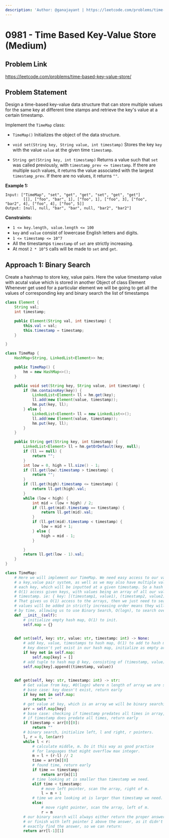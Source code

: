 ```yaml
---
description: 'Author: @ganajayant | https://leetcode.com/problems/time-based-key-value-store/'
---
```


# 0981 - Time Based Key-Value Store (Medium)

## Problem Link

https://leetcode.com/problems/time-based-key-value-store/

## Problem Statement

Design a time-based key-value data structure that can store multiple values for the same key at different time stamps and retrieve the key's value at a certain timestamp.

Implement the `TimeMap` class:

- `TimeMap()` Initializes the object of the data structure.
- `void set(String key, String value, int timestamp)` Stores the key `key` with the value `value` at the given time `timestamp`.

- `String get(String key, int timestamp)` Returns a value such that `set` was called previously, with `timestamp_prev <= timestamp`. If there are multiple such values, it returns the value associated with the largest `timestamp_prev`. If there are no values, it returns `""`.

**Example 1:**

```
Input: ["TimeMap", "set", "get", "get", "set", "get", "get"] 
        [[], ["foo", "bar", 1], ["foo", 1], ["foo", 3], ["foo", "bar2", 4], ["foo", 4], ["foo", 5]]
Output: [null, null, "bar", "bar", null, "bar2", "bar2"]
```

**Constraints:**

* `1 <= key.length, value.length <= 100`
* `key` and `value` consist of lowercase English letters and digits.
* `1 <= timestamp <= 10^7`
* All the timestamps `timestamp` of `set` are strictly increasing.
* At most `2 * 10^5` calls will be made to `set` and `get`.

## Approach 1: Binary Search
Create a hashmap to store key, value pairs. Here the value timestamp value with acutal value which is stored in another Object of class Element
Whenever get used for a particular element we will be going to get all the values of corresponding key and binary search the list of timestamps 


<Tabs>
<TabItem value="java" label="Java">
<SolutionAuthor name="@ganajayant"/>

```java
class Element {
    String val;
    int timestamp;

    public Element(String val, int timestamp) {
        this.val = val;
        this.timestamp = timestamp;
    }

}

class TimeMap {
    HashMap<String, LinkedList<Element>> hm;

    public TimeMap() {
        hm = new HashMap<>();
    }

    public void set(String key, String value, int timestamp) {
        if (hm.containsKey(key)) {
            LinkedList<Element> ll = hm.get(key);
            ll.add(new Element(value, timestamp));
            hm.put(key, ll);
        } else {
            LinkedList<Element> ll = new LinkedList<>();
            ll.add(new Element(value, timestamp));
            hm.put(key, ll);
        }
    }

    public String get(String key, int timestamp) {
        LinkedList<Element> ll = hm.getOrDefault(key, null);
        if (ll == null) {
            return "";
        }
        int low = 0, high = ll.size() - 1;
        if (ll.get(low).timestamp > timestamp) {
            return "";
        }
        if (ll.get(high).timestamp <= timestamp) {
            return ll.get(high).val;
        }
        while (low < high) {
            int mid = (low + high) / 2;
            if (ll.get(mid).timestamp == timestamp) {
                return ll.get(mid).val;
            }
            if (ll.get(mid).timestamp < timestamp) {
                low = mid + 1;
            } else {
                high = mid - 1;
            }

        }
        return ll.get(low - 1).val;
    }
}
```
</TabItem>


<TabItem value="python" label="Python">
<SolutionAuthor name="@ColeB2"/>

```py
class TimeMap:
    # Here we will implement our TimeMap. We need easy access to our values, via
    # a key,value pair system, as well as we may also have multiple values for 
    # each key, which will be inputted at a given timestamp. So a hash map, for
    # O(1) access given keys, with values being an array of all our values at a given
    # timestamp. ie: { key: [(timestamp1, value1), (timestamp2, value2)...] }
    # That gives us O(1) access to the arrays, then we just need to search. Knowing
    # values will be added in strictly increasing order means they will be sorted
    # by time, allowing us to use Binary Search, O(logn), to search over timestamps.
    def __init__(self):
        # initialize empty hash map, O(1) to init.
        self.map = {}
        

    def set(self, key: str, value: str, timestamp: int) -> None:
        # add key, value, timestamps to hash map, O(1) to add to hash map.
        # key doesn't yet exist in our hash map, initialize as empty array.
        if key not in self.map:
            self.map[key] = []
        # add tuple to hash map @ key, consisting of (timestamp, value)
        self.map[key].append((timestamp, value))
        

    def get(self, key: str, timestamp: int) -> str:
        # Get value from key, #O(logn) where n length of array we are searching.
        # base case: key doesn't exist, return early
        if key not in self.map:
            return ""
        # get value at key, which is an array we will be binary searching.
        arr = self.map[key]
        # base case: checking if timestamp predates all times in array,
        # if timestamp does predate all times, return early
        if timestamp < arr[0][0]:
            return ""
        # binary search, initialize left, l and right, r pointers.
        l, r = 0, len(arr)
        while l < r:
            # calculate middle, m. Do it this way as good practice
            # for languages that might overflow max integer.
            m = l + (r-l) // 2
            time = arr[m][0]
            # found time, return early
            if time == timestamp:
                return arr[m][1]
            # time looking at is smaller than timestamp we need.
            elif time < timestamp:
                # move left pointer, scan the array, right of m.
                l = m + 1
            # time we are looking at is larger than timestamp we need.
            else:
                # move right pointer, scan the array, left of m.
                r = m
        # our binary search will always either return the proper answer
        # or finish with left pointer 1 above the answer, as it didn't
        # exactly find the answer, so we can return:
        return arr[l-1][1]
```
</TabItem>
</Tabs>
